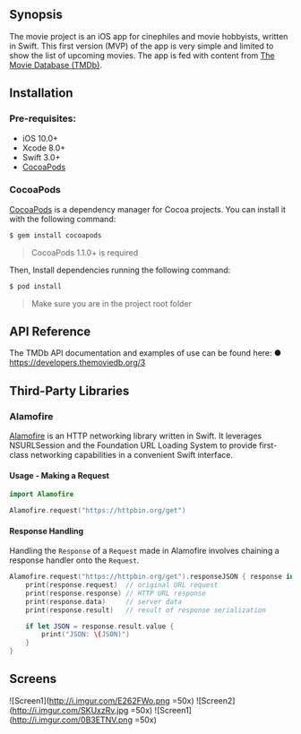 ## Synopsis
The movie project is an iOS app for cinephiles and movie hobbyists, written in Swift. This first version (MVP) of the app is very simple and limited to show the list of upcoming movies. The app is fed with content from  [The Movie Database (TMDb)](https://www.themoviedb.org/).
## Installation
### Pre-requisites:
- iOS 10.0+
- Xcode 8.0+
- Swift 3.0+
- [CocoaPods](https://cocoapods.org/)

### CocoaPods

[CocoaPods](http://cocoapods.org) is a dependency manager for Cocoa projects. You can install it with the following command:

```bash
$ gem install cocoapods
```

> CocoaPods 1.1.0+ is required

Then, Install dependencies running the following command:

```bash
$ pod install
```
> Make sure you are in the project root folder

## API Reference
The TMDb API documentation and examples of use can be found here:
● https://developers.themoviedb.org/3
## Third-Party Libraries
### Alamofire
[Alamofire](https://github.com/Alamofire/Alamofire) is an HTTP networking library written in Swift. It leverages NSURLSession and the Foundation URL Loading System to provide first-class networking capabilities in a convenient Swift interface.
#### Usage - Making a Request



```swift
import Alamofire

Alamofire.request("https://httpbin.org/get")
```

#### Response Handling

Handling the `Response` of a `Request` made in Alamofire involves chaining a response handler onto the `Request`.

```swift
Alamofire.request("https://httpbin.org/get").responseJSON { response in
    print(response.request)  // original URL request
    print(response.response) // HTTP URL response
    print(response.data)     // server data
    print(response.result)   // result of response serialization

    if let JSON = response.result.value {
        print("JSON: \(JSON)")
    }
}
```

## Screens

![Screen1](http://i.imgur.com/E262FWo.png =50x)
![Screen2](http://i.imgur.com/SKUxzRv.jpg =50x)
![Screen1](http://i.imgur.com/0B3ETNV.png =50x)
